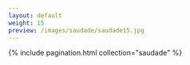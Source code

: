 ```yaml
---
layout: default
weight: 15
preview: /images/saudade/saudade15.jpg
---
```


{% include pagination.html collection="saudade" %}
<img src="{{ page.preview }}" alt="" />
